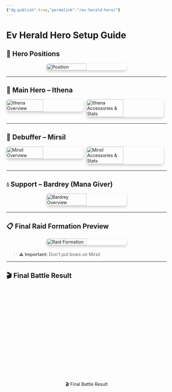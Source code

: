 ```yaml
---
{"dg-publish":true,"permalink":"/ev-herald-hero/"}
---
```


# Ev Herald Hero Setup Guide

## 📌 Hero Positions

<div style="display: flex; justify-content: center; margin-bottom: 20px;">
  <img src="/img/user/Content/Ev_Herald_Hero_Heores_Position.png" alt="Position" style="width: 50%; border-radius: 8px; box-shadow: 0 4px 8px rgba(0,0,0,0.2);">
</div>

---

## 🌟 Main Hero – Ithena

<div style="display: flex; gap: 10px; flex-wrap: wrap; margin-bottom: 20px;">
  <img src="/img/Ev_Herald_Hero_Ithena_Overall.png" alt="Ithena Overview" style="width: 48%; border-radius: 8px; box-shadow: 0 4px 8px rgba(0,0,0,0.2);">
  <img src="/img/Ev_Herald_Hero_Ithena_Accesories_Stats.png" alt="Ithena Accessories & Stats" style="width: 48%; border-radius: 8px; box-shadow: 0 4px 8px rgba(0,0,0,0.2);">
</div>

---

## 🧊 Debuffer – Mirsil

<div style="display: flex; gap: 10px; flex-wrap: wrap; margin-bottom: 20px;">
  <img src="/img/Ev_Herald_Hero_Mirsil_Overall.png" alt="Mirsil Overview" style="width: 48%; border-radius: 8px; box-shadow: 0 4px 8px rgba(0,0,0,0.2);">
  <img src="/img/Ev_Herald_Hero_Mirsil_Accesories_Stats.png" alt="Mirsil Accessories & Stats" style="width: 48%; border-radius: 8px; box-shadow: 0 4px 8px rgba(0,0,0,0.2);">
</div>

---

## 💧 Support – Bardrey (Mana Giver)

<div style="display: flex; justify-content: center; margin-bottom: 20px;">
  <img src="/img/user/Content/Ev_Herald_Hero_Bardrey_Overall.png" alt="Bardrey Overview" style="width: 50%; border-radius: 8px; box-shadow: 0 4px 8px rgba(0,0,0,0.2);">
</div>

---

## 📋 Final Raid Formation Preview

<div style="display: flex; justify-content: center; margin-bottom: 20px;">
  <img src="/img/user/Content/Ev_Herald_Hero_Raid_Formation.png" alt="Raid Formation" style="width: 50%; border-radius: 8px; box-shadow: 0 4px 8px rgba(0,0,0,0.2);">
</div>

> ⚠️ **Important:** Don't put bows on Mirsil

---

## 🎬 Final Battle Result

<div style="display: flex; flex-direction: column; align-items: center; margin-bottom: 20px;">
  <div style="position: relative; padding-bottom: 56.25%; height: 0; overflow: hidden; max-width: 50%; border-radius: 8px; box-shadow: 0 4px 8px rgba(0,0,0,0.2);">
    <video style="position: absolute; top: 0; left: 0; width: 100%; height: 100%; border-radius: 8px;" controls>
      <source src="/img/Ev_Herald_Hero_Battle_Video.mp4" type="video/mp4">
      Battle video
    </video>
  </div>
  <p style="text-align: center; margin-top: 10px;">🎬 Final Battle Result</p>
</div>
